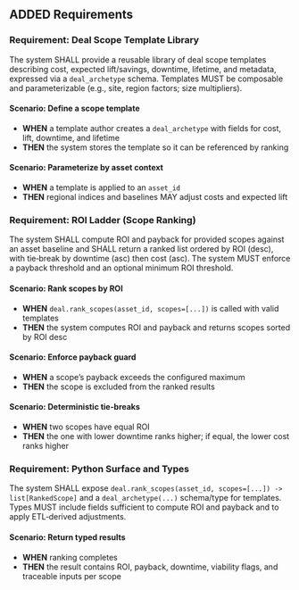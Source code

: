 ## ADDED Requirements

### Requirement: Deal Scope Template Library
The system SHALL provide a reusable library of deal scope templates describing cost, expected lift/savings, downtime, lifetime, and metadata, expressed via a `deal_archetype` schema. Templates MUST be composable and parameterizable (e.g., site, region factors; size multipliers).

#### Scenario: Define a scope template
- **WHEN** a template author creates a `deal_archetype` with fields for cost, lift, downtime, and lifetime
- **THEN** the system stores the template so it can be referenced by ranking

#### Scenario: Parameterize by asset context
- **WHEN** a template is applied to an `asset_id`
- **THEN** regional indices and baselines MAY adjust costs and expected lift

### Requirement: ROI Ladder (Scope Ranking)
The system SHALL compute ROI and payback for provided scopes against an asset baseline and SHALL return a ranked list ordered by ROI (desc), with tie‑break by downtime (asc) then cost (asc). The system MUST enforce a payback threshold and an optional minimum ROI threshold.

#### Scenario: Rank scopes by ROI
- **WHEN** `deal.rank_scopes(asset_id, scopes=[...])` is called with valid templates
- **THEN** the system computes ROI and payback and returns scopes sorted by ROI desc

#### Scenario: Enforce payback guard
- **WHEN** a scope’s payback exceeds the configured maximum
- **THEN** the scope is excluded from the ranked results

#### Scenario: Deterministic tie‑breaks
- **WHEN** two scopes have equal ROI
- **THEN** the one with lower downtime ranks higher; if equal, the lower cost ranks higher

### Requirement: Python Surface and Types
The system SHALL expose `deal.rank_scopes(asset_id, scopes=[...]) -> list[RankedScope]` and a `deal_archetype(...)` schema/type for templates. Types MUST include fields sufficient to compute ROI and payback and to apply ETL‑derived adjustments.

#### Scenario: Return typed results
- **WHEN** ranking completes
- **THEN** the result contains ROI, payback, downtime, viability flags, and traceable inputs per scope


